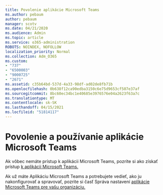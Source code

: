 ```yaml
---
title: Povolenie aplikácie Microsoft Teams
ms.author: pebaum
author: pebaum
manager: scotv
ms.date: 04/21/2020
ms.audience: Admin
ms.topic: article
ms.service: o365-administration
ROBOTS: NOINDEX, NOFOLLOW
localization_priority: Normal
ms.collection: Adm_O365
ms.custom:
- "737"
- "6500003"
- "9000725"
- "2671"
ms.assetid: c35b64bd-537d-4a33-98df-ad02de8fb71b
ms.openlocfilehash: 0b638f12ca90edba3150c6e75d9653cf507e37af
ms.sourcegitcommit: 8bc60ec34bc1e40685e3976576e04a2623f63a7c
ms.translationtype: MT
ms.contentlocale: sk-SK
ms.lasthandoff: 04/15/2021
ms.locfileid: "51814117"
---
```

# <a name="enable-and-use-microsoft-teams"></a>Povolenie a používanie aplikácie Microsoft Teams

Ak vôbec nemáte prístup k aplikácii Microsoft Teams, pozrite si ako získať prístup [k aplikácii Microsoft Teams.](https://support.office.com/article/How-do-I-get-access-to-Microsoft-Teams-fc7f1634-abd3-4f26-a597-9df16e4ca65b.aspx)

Ak už máte Aplikáciu Microsoft Teams a potrebujete vedieť, ako ju nakonfigurovať a spravovať, pozrite si časť Správa nastavení [aplikácie Microsoft Teams pre vašu organizáciu.](https://docs.microsoft.com/MicrosoftTeams/enable-features-office-365)
